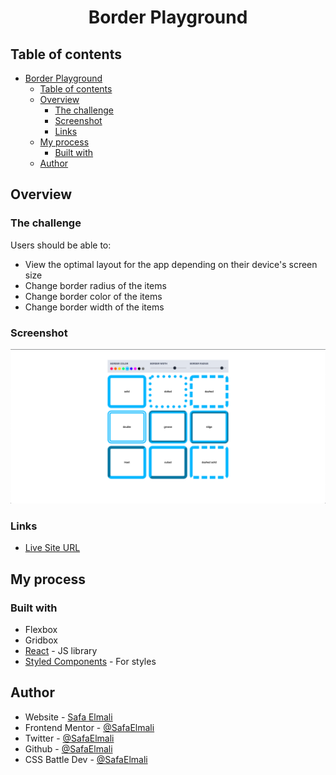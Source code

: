 <div align="center">
            
# Border Playground
            
</div>

## Table of contents

- [Border Playground](#border-playground)
  - [Table of contents](#table-of-contents)
  - [Overview](#overview)
    - [The challenge](#the-challenge)
    - [Screenshot](#screenshot)
    - [Links](#links)
  - [My process](#my-process)
    - [Built with](#built-with)
  - [Author](#author)

## Overview

### The challenge

Users should be able to:

- View the optimal layout for the app depending on their device's screen size
- Change border radius of the items
- Change border color of the items
- Change border width of the items

### Screenshot

![](./screenshot/screenshot.png)

### Links

- [Live Site URL](https://border-playground.vercel.app/)

## My process

### Built with

- Flexbox
- Gridbox
- [React](https://reactjs.org/) - JS library
- [Styled Components](https://styled-components.com/) - For styles

## Author

- Website - [Safa Elmali](https://safaelmali.com/)
- Frontend Mentor - [@SafaElmali](https://www.frontendmentor.io/profile/SafaElmali)
- Twitter - [@SafaElmali](https://twitter.com/SafaElmali)
- Github - [@SafaElmali](https://github.com/SafaElmali)
- CSS Battle Dev - [@SafaElmali](https://cssbattle.dev/player/tsafaelmali)
